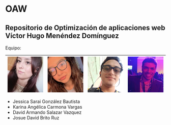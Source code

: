 # OAW
## Repositorio de Optimización de aplicaciones web Víctor Hugo Menéndez Domínguez

Equipo: 

| <a href="https://github.com/JessicaSarai98">![Jessica](https://github.com/DavidFiyero97/OAW/blob/main/imagenes/jessica.jpg)</a> | <a href="https://github.com/karina-carmonaa">![Karina Carmona](https://github.com/DavidFiyero97/OAW/blob/main/imagenes/karina.jpg)</a> | <a href="https://github.com/DavidFiyero97">![David](https://github.com/DavidFiyero97/OAW/blob/main/imagenes/david.jpg)</a> | <a href="https://github.com/chocheJos">![Josué](https://github.com/DavidFiyero97/OAW/blob/main/imagenes/josue.jpg)</a> |
| ---- | ---- | ---- | ---- |

* Jessica Sarai González Bautista
* Karina Angélica Carmona Vargas
* David Armando Salazar Vazquez
* Josue David Brito Ruz
